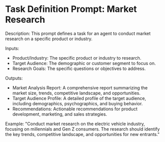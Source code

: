 # Task Definition Prompt: Market Research

Description: This prompt defines a task for an agent to conduct market research on a specific product or industry.

Inputs:
- Product/Industry: The specific product or industry to research.
- Target Audience: The demographic or customer segment to focus on.
- Research Goals: The specific questions or objectives to address.

Outputs:
- Market Analysis Report: A comprehensive report summarizing the market size, trends, competitive landscape, and opportunities.
- Target Audience Profile: A detailed profile of the target audience, including demographics, psychographics, and buying behavior.
- Recommendations: Actionable recommendations for product development, marketing, and sales strategies.

Example:
"Conduct market research on the electric vehicle industry, focusing on millennials and Gen Z consumers. The research should identify the key trends, competitive landscape, and opportunities for new entrants."